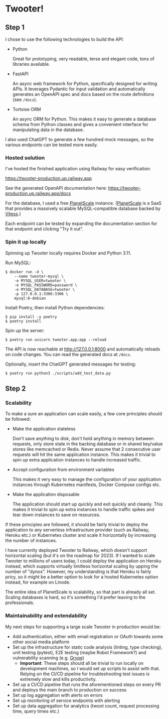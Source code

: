 
# Twooter!

## Step 1

I chose to use the following technologies to build the API:

- Python

  Great for prototyping, very readable, terse and elegant code, tons of libraries available.

- FastAPI

  An async web framework for Python, specifically designed for writing APIs. It leverages Pydantic for input validation
  and automatically generates an OpenAPI spec and docs based on the route definitions (see `/docs`).

- Tortoise ORM

  An async ORM for Python. This makes it easy to generate a database schema from Python classes and gives a convenient
  interface for manipulating data in the database.

I also used ChatGPT to generate a few hundred mock messages, so the various endpoints can be tested more easily.

### Hosted solution

I've hosted the finished application using Railway for easy verification:

https://twooter-production.up.railway.app

See the generated OpenAPI documentation here:
https://twooter-production.up.railway.app/docs

For the database, I used a free [PlanetScale] instance. ([PlanetScale] is a SaaS that provides a massively scalable
MySQL-compatible database backed by [Vitess].)

[PlanetScale]: https://twooter-production.up.railway.app/docs
[Vitess]: https://vitess.io

Each endpoint can be tested by expanding the documentation section for that endpoint and clicking "Try it out".

### Spin it up locally

Spinning up Twooter locally requires Docker and Python 3.11.

Run MySQL:

```
$ docker run -d \
    --name twooter-mysql \
    -e MYSQL_USER=twooter \
    -e MYSQL_PASSWORD=password \
    -e MYSQL_DATABASE=twooter \
    -p 127.0.0.1:3306:3306 \
    mysql:8-debian
```

Install Poetry, then install Python dependencies:

```
$ pip install -y poetry
$ poetry install
```

Spin up the server:

```
$ poetry run uvicorn twooter.app:app --reload
```

The API is now reachable at http://127.0.0.1:8000 and automatically reloads on code changes. You can read the generated
docs at `/docs`.

Optionally, insert the ChatGPT generated messages for testing:

```
$ poetry run python3 ./scripts/add_test_data.py
```

## Step 2

### Scalability

To make a sure an application can scale easily, a few core principles should be followed:

- Make the application stateless

  Don't save anything to disk, don't hold anything in memory between requests, only store state in the backing database
  or in shared key/value stores like memcached or Redis. Never assume that 2 consecutive user requests will hit the same
  application instance. This makes it trivial to spin up extra application instances to handle increased traffic.

- Accept configuration from environment variables

  This makes it very easy to manage the configuration of your application instances through Kubernetes manifests, Docker
  Compose configs etc.

- Make the application disposable

  The application should start up quickly and exit quickly and cleanly. This makes it trivial to spin up extra instances
  to handle traffic spikes and tear down instances to save on resources.

If these principles are followed, it should be fairly trivial to deploy the application to any serverless infrastructure
provider (such as Railway, Heroku etc.) or Kubernetes cluster and scale it horizontally by increasing the number of
instances.

I have currently deployed Twooter to Railway, which doesn't support horizontal scaling (but it's on the roadmap for
2023). If I wanted to scale Twooter to millions of users today, I could deploy the application on Heroku instead, which
supports virtually limitless horizontal scaling by upping the number of "dynos". However, my understanding is that
Heroku is fairly pricy, so it might be a better option to look for a hosted Kubernetes option instead, for example on
Linode.

The entire idea of PlanetScale is scalability, so that part is already all set. Scaling databases is hard, so it's
something I'd prefer leaving to the professionals.

### Maintainability and extendability

My next steps for supporting a large scale Twooter in production would be:

- Add authentication, either with email registration or OAuth towards some other social media platform
- Set up the infrastructure for static code analysis (linting, type checking), unit testing (pytest), E2E testing (maybe
  Robot Framework?) and vulnerability scanning (e.g. [Grype])
  - **Important**: These steps should all be trivial to run locally on development machines, so I would set up scripts
    to assist with that. Relying on the CI/CD pipeline for troubleshooting test issues is extremely slow and kills
    productivity.
- Set up a CI/CD pipeline that runs the aforementioned steps on every PR and deploys the main branch to production on
  success
- Set up log aggregation with alerts on errors
- Set up monitoring of service endpoints with alerting
- Set up data aggregation for analytics (twoot count, request processing time, query times etc.)

[Grype]: https://github.com/anchore/grype
